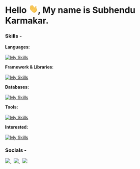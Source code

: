 # Hello <img width="30" src="https://github.com/Venom-61/Venom-61/blob/main/assets/gif/Hi.gif" />, My name is Subhendu Karmakar.

### Skills -

**Languages:**  
<br />
[![My Skills](https://skillicons.dev/icons?i=js,ts,cs)]()

**Framework & Libraries:**
<br />
<br />
[![My Skills](https://skillicons.dev/icons?i=react,redux,d3,angular,nodejs,express,dotnet)]()

**Databases:**
<br />
<br />
[![My Skills](https://skillicons.dev/icons?i=mongodb,mysql,postgres)]()

**Tools:**
<br />
<br />
[![My Skills](https://skillicons.dev/icons?i=git,bash,vim,neovim,lua,linux,vscode,visualstudio)]()

**Interested:**
<br />
<br />
[![My Skills](https://skillicons.dev/icons?i=aws,azure,unity,threejs,go,rust)]()


### Socials -

<p align="left">
  <a href="https://twitter.com/maikarmahoon" target="_blank">
    <img src="https://skillicons.dev/icons?i=twitter" />
  </a>
  &nbsp;
  <a href="https://www.linkedin.com/in/maikarmahoon/" target="_blank">
    <img src="https://skillicons.dev/icons?i=linkedin" />
  </a>
  &nbsp;
  <a href="https://stackoverflow.com/users/14745054/subhendu-karmakar" target="_blank">
    <img src="https://skillicons.dev/icons?i=stackoverflow" />
  </a>
</p>
